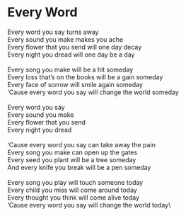 # Every Word

Every word you say turns away\
Every sound you make makes you ache\
Every flower that you send will one day decay\
Every night you dread will one day be a day\
\
Every song you make will be a hit someday\
Every loss that’s on the books will be a gain someday\
Every face of sorrow will smile again someday\
‘Cause every word you say will change the world someday\
\
Every word you say\
Every sound you make\
Every flower that you send\
Every night you dread\
\
‘Cause every word you say can take away the pain\
Every song you make can open up the gates\
Every seed you plant will be a tree someday\
And every knife you break will be a pen someday\
\
Every song you play will touch someone today\
Every child you miss will come around today\
Every thought you think will come alive today\
‘Cause every word you say will change the world today\
